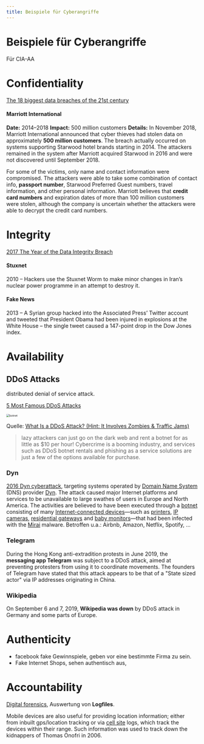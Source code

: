 ```yaml
---
title: Beispiele für Cyberangriffe
---
```






# Beispiele für Cyberangriffe

Für CIA-AA



# Confidentiality

[The 18 biggest data breaches of the 21st century](https://www.csoonline.com/article/2130877/the-biggest-data-breaches-of-the-21st-century.html)

#### Marriott International

**Date:** 2014–2018
**Impact:** 500 million customers
**Details:** In November 2018, Marriott International announced that cyber thieves had stolen data on approximately **500 million customers**. The breach actually occurred on systems supporting Starwood hotel brands starting in 2014. The attackers remained in the system after Marriott acquired Starwood in 2016 and were not discovered until September 2018.

For some of the victims, only name and contact information were compromised. The attackers were able to take some combination of contact info, **passport number**, Starwood Preferred Guest numbers, travel information, and other personal information. Marriott believes that **credit card numbers** and expiration dates of more than 100 million customers were stolen, although the company is uncertain whether the attackers were able to decrypt the credit card numbers.



# Integrity

[2017 The Year of the Data Integrity Breach](https://www.itsecurityguru.org/2016/11/29/2017-year-data-integrity-breach/)

#### Stuxnet

2010 – Hackers use the Stuxnet Worm to make minor changes in Iran’s nuclear power programme in an attempt to destroy it.

#### Fake News

2013 – A Syrian group hacked into the Associated Press’ Twitter account and tweeted that President Obama had been injured in explosions at the White House – the single tweet caused a 147-point drop in the Dow Jones index.



# Availability

## DDoS Attacks

distributed denial of service attack.

[5 Most Famous DDoS Attacks](https://www.a10networks.com/blog/5-most-famous-ddos-attacks/)

<img src="/Users/matejkafr/Documents/Htl/Doc/Cybersecurity/01_allgemein/fig/botnet.png" alt="botnet" style="zoom: 50%;" />

Quelle: [What Is a DDoS Attack? (Hint: It Involves Zombies & Traffic Jams)](https://www.thesslstore.com/blog/what-is-a-ddos-attack/)

> lazy attackers can just go on the dark web and rent a botnet for as little as $10 per hour! Cybercrime is a booming industry, and services such as DDoS botnet rentals and phishing as a service solutions are just a few of the options available for purchase.

### Dyn

[2016 Dyn cyberattack](https://en.wikipedia.org/wiki/2016_Dyn_cyberattack), targeting systems operated by [Domain Name System](https://en.wikipedia.org/wiki/Domain_Name_System) (DNS) provider [Dyn](https://en.wikipedia.org/wiki/Dyn_(company)). The attack caused major Internet platforms and services to be unavailable to large swathes of users in Europe and North America. The activities are believed to have been executed through a [botnet](https://en.wikipedia.org/wiki/Botnet) consisting of many [Internet-connected devices](https://en.wikipedia.org/wiki/Internet_of_things)—such as [printers](https://en.wikipedia.org/wiki/Printer_(computing)), [IP cameras](https://en.wikipedia.org/wiki/IP_camera), [residential gateways](https://en.wikipedia.org/wiki/Residential_gateway) and [baby monitors](https://en.wikipedia.org/wiki/Baby_monitor)—that had been infected with the [Mirai](https://en.wikipedia.org/wiki/Mirai_(malware)) malware. Betroffen u.a.: Airbnb, Amazon, Netflix, Spotify, ...

### Telegram

During the Hong Kong anti-extradition protests in June 2019, the **messaging app Telegram** was subject to a DDoS attack, aimed at preventing protesters from using it to coordinate movements. The founders of Telegram have stated that this attack appears to be that of a "State sized actor" via IP addresses originating in China.

### Wikipedia

On September 6 and 7, 2019, **Wikipedia was down** by DDoS attack in Germany and some parts of Europe.



# Authenticity

- facebook fake Gewinnspiele, geben vor eine bestimmte Firma zu sein. 
- Fake Internet Shops, sehen authentisch aus, 



# Accountability

[Digital forensics](https://en.wikipedia.org/wiki/Digital_forensics), Auswertung von **Logfiles**.

Mobile devices are also useful for providing location information; either from inbuilt gps/location tracking or via [cell site](https://en.wikipedia.org/wiki/Cell_site) logs, which track the devices within their range. Such information was used to track down the kidnappers of Thomas Onofri in 2006.

